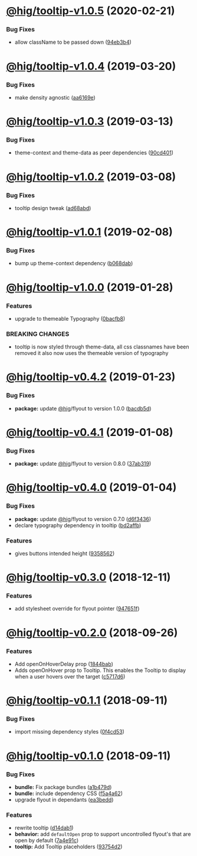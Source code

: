 # [@hig/tooltip-v1.0.5](https://github.com/Autodesk/hig/compare/@hig/tooltip@1.0.4...@hig/tooltip@1.0.5) (2020-02-21)


### Bug Fixes

* allow className to be passed down ([94eb3b4](https://github.com/Autodesk/hig/commit/94eb3b4))

# [@hig/tooltip-v1.0.4](https://github.com/Autodesk/hig/compare/@hig/tooltip@1.0.3...@hig/tooltip@1.0.4) (2019-03-20)


### Bug Fixes

* make density agnostic ([aa6169e](https://github.com/Autodesk/hig/commit/aa6169e))

# [@hig/tooltip-v1.0.3](https://github.com/Autodesk/hig/compare/@hig/tooltip@1.0.2...@hig/tooltip@1.0.3) (2019-03-13)


### Bug Fixes

* theme-context and theme-data as peer dependencies ([90cd401](https://github.com/Autodesk/hig/commit/90cd401))

# [@hig/tooltip-v1.0.2](https://github.com/Autodesk/hig/compare/@hig/tooltip@1.0.1...@hig/tooltip@1.0.2) (2019-03-08)


### Bug Fixes

* tooltip design tweak ([ad68abd](https://github.com/Autodesk/hig/commit/ad68abd))

# [@hig/tooltip-v1.0.1](https://github.com/Autodesk/hig/compare/@hig/tooltip@1.0.0...@hig/tooltip@1.0.1) (2019-02-08)


### Bug Fixes

* bump up theme-context dependency ([b068dab](https://github.com/Autodesk/hig/commit/b068dab))

# [@hig/tooltip-v1.0.0](https://github.com/Autodesk/hig/compare/@hig/tooltip@0.4.2...@hig/tooltip@1.0.0) (2019-01-28)


### Features

* upgrade to themeable Typography ([0bacfb8](https://github.com/Autodesk/hig/commit/0bacfb8))


### BREAKING CHANGES

* tooltip is now styled through theme-data, all css classnames have been removed
it also now uses the themeable version of typography

# [@hig/tooltip-v0.4.2](https://github.com/Autodesk/hig/compare/@hig/tooltip@0.4.1...@hig/tooltip@0.4.2) (2019-01-23)


### Bug Fixes

* **package:** update [@hig](https://github.com/hig)/flyout to version 1.0.0 ([bacdb5d](https://github.com/Autodesk/hig/commit/bacdb5d))

# [@hig/tooltip-v0.4.1](https://github.com/Autodesk/hig/compare/@hig/tooltip@0.4.0...@hig/tooltip@0.4.1) (2019-01-08)


### Bug Fixes

* **package:** update [@hig](https://github.com/hig)/flyout to version 0.8.0 ([37ab319](https://github.com/Autodesk/hig/commit/37ab319))

# [@hig/tooltip-v0.4.0](https://github.com/Autodesk/hig/compare/@hig/tooltip@0.3.0...@hig/tooltip@0.4.0) (2019-01-04)


### Bug Fixes

* **package:** update [@hig](https://github.com/hig)/flyout to version 0.7.0 ([d6f3436](https://github.com/Autodesk/hig/commit/d6f3436))
* declare typography dependency in tooltip ([bd2affb](https://github.com/Autodesk/hig/commit/bd2affb))


### Features

* gives buttons intended height ([9358562](https://github.com/Autodesk/hig/commit/9358562))

# [@hig/tooltip-v0.3.0](https://github.com/Autodesk/hig/compare/@hig/tooltip@0.2.0...@hig/tooltip@0.3.0) (2018-12-11)


### Features

* add stylesheet override for flyout pointer ([947651f](https://github.com/Autodesk/hig/commit/947651f))

# [@hig/tooltip-v0.2.0](https://github.com/Autodesk/hig/compare/@hig/tooltip@0.1.1...@hig/tooltip@0.2.0) (2018-09-26)


### Features

* Add openOnHoverDelay prop ([1844bab](https://github.com/Autodesk/hig/commit/1844bab))
* Adds openOnHover prop to Tooltip. This enables the Tooltip to display when a user hovers over the target ([c5717d6](https://github.com/Autodesk/hig/commit/c5717d6))

# [@hig/tooltip-v0.1.1](https://github.com/Autodesk/hig/compare/@hig/tooltip@0.1.0...@hig/tooltip@0.1.1) (2018-09-11)


### Bug Fixes

* import missing dependency styles ([0f4cd53](https://github.com/Autodesk/hig/commit/0f4cd53))

# [@hig/tooltip-v0.1.0](https://github.com/Autodesk/hig/compare/@hig/tooltip@0.0.0...@hig/tooltip@0.1.0) (2018-09-11)


### Bug Fixes

* **bundle:** Fix package bundles ([a1b479d](https://github.com/Autodesk/hig/commit/a1b479d))
* **bundle:** include dependency CSS ([f5a4a62](https://github.com/Autodesk/hig/commit/f5a4a62))
* upgrade flyout in dependants ([ea3bedd](https://github.com/Autodesk/hig/commit/ea3bedd))


### Features

* rewrite tooltip ([d14dab1](https://github.com/Autodesk/hig/commit/d14dab1))
* **behavior:** add `defaultOpen` prop to support uncontrolled flyout's that are open by default ([7a4e91c](https://github.com/Autodesk/hig/commit/7a4e91c))
* **tooltip:** Add Tooltip placeholders ([93754d2](https://github.com/Autodesk/hig/commit/93754d2))
